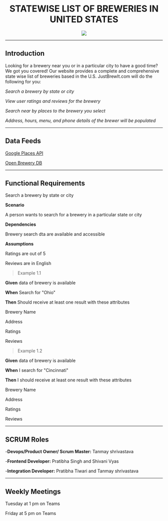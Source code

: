 <h1 align="center"> STATEWISE LIST OF BREWERIES IN UNITED STATES</h1>

<p align="center">
  <img width="" height="" src="https://user-images.githubusercontent.com/77544117/111013889-3c3a6300-836f-11eb-8e88-60fe6bb27fe1.jpg">
</p>

---


## Introduction

 

Looking for a brewery near you or in a particular city to have a good time? We got you covered! Our website provides a complete and comprehensive state wise list of breweries based in the U.S.
JustBrewIt.com will do the following for you: 

 

*Search a brewery by state or city*

 

*View user ratings and reviews for the brewery*

 

*Search near by places to the brewery you select*

 

*Address, hours, menu, and phone details of the brewer will be populated*

--- 

## Data Feeds 

 

[Google Places API](https://developers.google.com/maps/documentation/places/web-service/overview)

 


[Open Brewery DB](https://api.openbrewerydb.org/breweries)

--- 

## Functional Requirements

 

Search a brewery by state or city

 

**Scenario**

 

A person wants to search for a brewery in a particular state or city

 

**Dependencies**

 

Brewery search dta are available and accessible

 

**Assumptions**

 

Ratings are out of 5

 

Reviews are in English

 

> Example 1.1

 

**Given** data of brewery is available 

 

**When** Search for "Ohio"

 

**Then** Should receive at least one result with these attributes 

 

Brewery Name

 

Address

 

Ratings

 

Reviews

 

> Example 1.2

 

**Given** data of brewery is available

 

**When** I search for "Cincinnati"

 

**Then** I should receive at least one result with these attributes

 

Brewery Name

 

Address

 

Ratings

 

Reviews

--- 

## SCRUM Roles ##
-**Devops/Product Owner/ Scrum Master:** Tanmay shrivastava

-**Frontend Developer:** Pratibha Singh and Shivani Vyas

-**Integration Developer:** Pratibha Tiwari and Tanmay shrivastava

--- 

## Weekly Meetings ##

 

Tuesday at 1 pm on Teams

 

Friday at 5 pm on Teams
